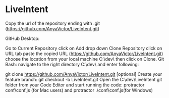 # LiveIntent
Copy the url of the repository ending with .git (https://github.com/AnyaVictor/LiveIntent.git)

GitHub Desktop:

Go to Current Repository
click on Add drop down
Clone Repository
click on URL tab
paste the copied URL (https://github.com/AnyaVictor/LiveIntent.git)
choose the location from your local machine C:\dev\ then click on Clone.
Git Bash: navigate to the right directory C:\dev\ and enter following:

git clone https://github.com/AnyaVictor/LiveIntent.git
[optional] Create your feature branch:
git checkout -b LiveIntent.git
Open the C:\dev\LiveIntent.git folder from your Code Editor and start running the code:
protractor conf/conf.js (for Mac users)
and
protractor .\conf\conf.js(for Windows)


